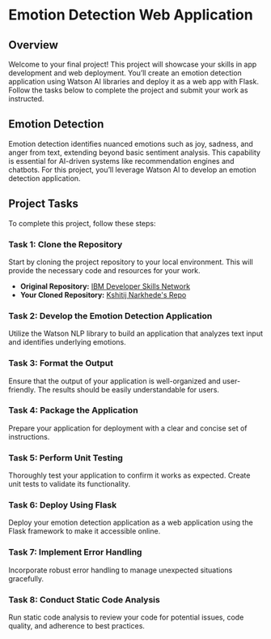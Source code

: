 # Emotion Detection Web Application

## Overview

Welcome to your final project! This project will showcase your skills in app development and web deployment. You’ll create an emotion detection application using Watson AI libraries and deploy it as a web app with Flask. Follow the tasks below to complete the project and submit your work as instructed.

## Emotion Detection

Emotion detection identifies nuanced emotions such as joy, sadness, and anger from text, extending beyond basic sentiment analysis. This capability is essential for AI-driven systems like recommendation engines and chatbots. For this project, you’ll leverage Watson AI to develop an emotion detection application.

## Project Tasks

To complete this project, follow these steps:

### Task 1: Clone the Repository

Start by cloning the project repository to your local environment. This will provide the necessary code and resources for your work.

- **Original Repository:** [IBM Developer Skills Network](https://github.com/ibm-developer-skills-network/oaqjp-final-project-emb-ai.git)
- **Your Cloned Repository:** [Kshitij Narkhede's Repo](https://github.com/kshitij-narkhede/Final-Project-Emotion-Detector)

### Task 2: Develop the Emotion Detection Application

Utilize the Watson NLP library to build an application that analyzes text input and identifies underlying emotions.

### Task 3: Format the Output

Ensure that the output of your application is well-organized and user-friendly. The results should be easily understandable for users.

### Task 4: Package the Application

Prepare your application for deployment with a clear and concise set of instructions.

### Task 5: Perform Unit Testing

Thoroughly test your application to confirm it works as expected. Create unit tests to validate its functionality.

### Task 6: Deploy Using Flask

Deploy your emotion detection application as a web application using the Flask framework to make it accessible online.

### Task 7: Implement Error Handling

Incorporate robust error handling to manage unexpected situations gracefully.

### Task 8: Conduct Static Code Analysis

Run static code analysis to review your code for potential issues, code quality, and adherence to best practices.



